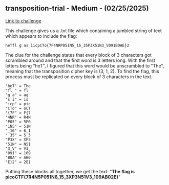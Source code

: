 ## transposition-trial - Medium - (02/25/2025)
[Link to challenge](https://play.picoctf.org/practice/challenge/312?category=2&difficulty=2&page=1)

This challenge gives us a .txt file which containing a jumbled string of text which appears to include the flag:
```
heTfl g as iicpCTo{7F4NRP051N5_16_35P3X51N3_V091B0AE}2
```
The clue for the challenge states that every block of 3 characters got scrambled around and that the first word is 3 letters long. With the first letters being "heT", I figured that this word would be unscrambled to "The", meaning that the transposition cipher key is (3, 1, 2).
To find the flag, this process must be replicated on every block of 3 characters in the text.
```
"heT" = The
"fl " = fl
"g a" = ag
"s i" = is
"icp" = pic
"CTo" = oCT
"{7F" = F{7
"4NR" = R4N
"P05" = 5P0
"1N5" = 51N
"_16" = 6_1
"_35" = 5_3
"P3X" = XP3
"51N" = N51
"3_V" = V3_
"091" = 109
"B0A" = AB0
"E}2" = 2E}
```
Putting these blocks all together, we get the text: "**The flag is picoCTF{7R4N5P051N6_15_3XP3N51V3_109AB02E}**"
